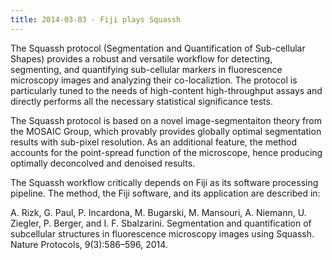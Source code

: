 ```yaml
---
title: 2014-03-03 - Fiji plays Squassh
---
```


The Squassh protocol (Segmentation and Quantification of Sub-cellular Shapes) provides a robust and versatile workflow for detecting, segmenting, and quantifying sub-cellular markers in fluorescence microscopy images and analyzing their co-localiztion. The protocol is particularly tuned to the needs of high-content high-throughput assays and directly performs all the necessary statistical significance tests.

The Squassh protocol is based on a novel image-segmentaiton theory from the MOSAIC Group, which provably provides globally optimal segmentation results with sub-pixel resolution. As an additional feature, the method accounts for the point-spread function of the microscope, hence producing optimally deconcolved and denoised results.

The Squassh workflow critically depends on Fiji as its software processing pipeline. The method, the Fiji software, and its application are described in:

A. Rizk, G. Paul, P. Incardona, M. Bugarski, M. Mansouri, A. Niemann, U. Ziegler, P. Berger, and I. F. Sbalzarini. Segmentation and quantification of subcellular structures in fluorescence microscopy images using Squassh. Nature Protocols, 9(3):586–596, 2014.


